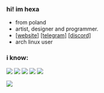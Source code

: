 ### hi! im hexa
- from poland
- artist, designer and programmer.
- [\[website\]](https://hexiaq.cf)  [\[telegram\]](https://t.me/hexiaq) [\[discord\]](https://discord.com/users/885893807235809280)
- arch linux user

### i know:
![](https://img.shields.io/badge/-CSS-black?logo=css3&logoColor=orange)
![](https://img.shields.io/badge/JavaScript-(learning)-yellow?logo=javascript&logoColor=yellow)
![](https://img.shields.io/badge/-HTML-black?logo=html5&logoColor=blue)
![](https://img.shields.io/badge/bash-basics-black?logo=gnubash&logoColor=white)
![](https://img.shields.io/badge/batch-black?logo=windows&logoColor=blue)

![](https://komarev.com/ghpvc/?username=hexa69&color=blueviolet)<br>

